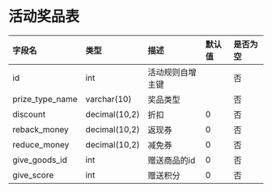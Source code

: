 # 活动奖品表

| 字段名 | 类型 | 描述 | 默认值 | 是否为空 |
| :--- | :--- | :--- | :--- | :--- |
| id | int | 活动规则自增主键 |  | 否 |
| prize\_type\_name | varchar\(10\) | 奖品类型 |  | 否 |
| discount | decimal\(10,2\) | 折扣 | 0 | 否 |
| reback\_money | decimal\(10,2\) | 返现券 | 0 | 否 |
| reduce\_money | decimal\(10,2\) | 减免券 | 0 | 否 |
| give\_goods\_id | int | 赠送商品的id | 0 | 否 |
| give\_score | int | 赠送积分 | 0 | 否 |



